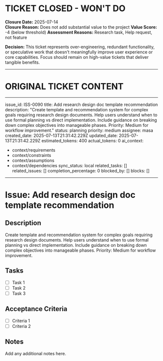 # TICKET CLOSED - WON'T DO

**Closure Date:** 2025-07-14  
**Closure Reason:** Does not add substantial value to the project
**Value Score:** -4 (below threshold)
**Assessment Reasons:** Research task, Help request, not feature

**Decision:** This ticket represents over-engineering, redundant functionality, or speculative work that doesn't meaningfully improve user experience or core capabilities. Focus should remain on high-value tickets that deliver tangible benefits.

---

# ORIGINAL TICKET CONTENT

---
issue_id: ISS-0090
title: Add research design doc template recommendation
description: "Create template and recommendation system for complex goals requiring research design documents. Help
  users understand when to use formal planning vs direct implementation. Include guidance on breaking down complex
  objectives into manageable phases. Priority: Medium for workflow improvement."
status: planning
priority: medium
assignee: masa
created_date: 2025-07-13T21:31:42.229Z
updated_date: 2025-07-13T21:31:42.229Z
estimated_tokens: 400
actual_tokens: 0
ai_context:
  - context/requirements
  - context/constraints
  - context/assumptions
  - context/dependencies
sync_status: local
related_tasks: []
related_issues: []
completion_percentage: 0
blocked_by: []
blocks: []
---

# Issue: Add research design doc template recommendation

## Description
Create template and recommendation system for complex goals requiring research design documents. Help users understand when to use formal planning vs direct implementation. Include guidance on breaking down complex objectives into manageable phases. Priority: Medium for workflow improvement.

## Tasks
- [ ] Task 1
- [ ] Task 2
- [ ] Task 3

## Acceptance Criteria
- [ ] Criteria 1
- [ ] Criteria 2

## Notes
Add any additional notes here.
